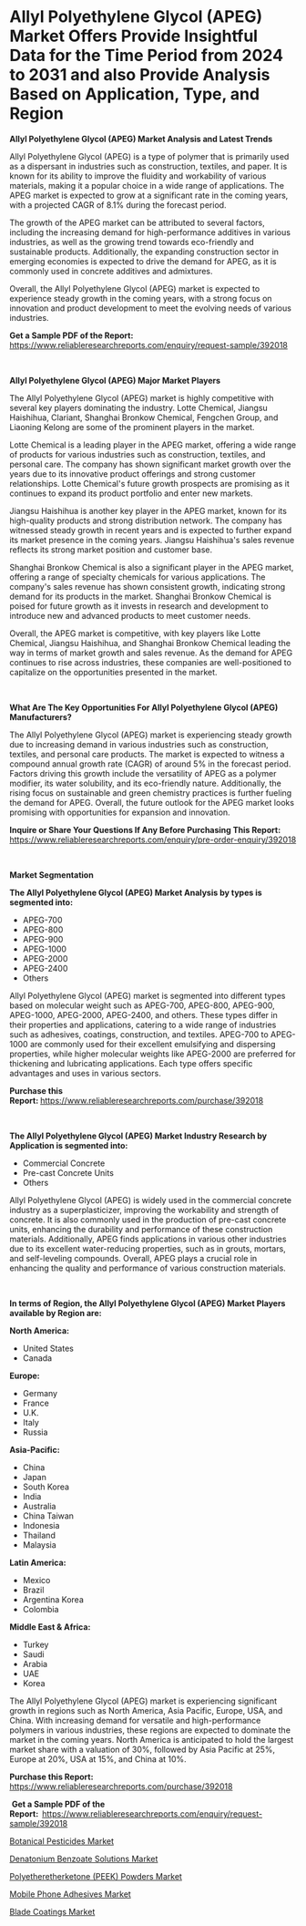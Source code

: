 <p><h1>Allyl Polyethylene Glycol (APEG) Market Offers Provide Insightful Data for the Time Period from 2024 to 2031 and also Provide Analysis Based on Application, Type, and Region</h1></p><p><strong>Allyl Polyethylene Glycol (APEG) Market Analysis and Latest Trends</strong></p>
<p><p>Allyl Polyethylene Glycol (APEG) is a type of polymer that is primarily used as a dispersant in industries such as construction, textiles, and paper. It is known for its ability to improve the fluidity and workability of various materials, making it a popular choice in a wide range of applications. The APEG market is expected to grow at a significant rate in the coming years, with a projected CAGR of 8.1% during the forecast period.</p><p>The growth of the APEG market can be attributed to several factors, including the increasing demand for high-performance additives in various industries, as well as the growing trend towards eco-friendly and sustainable products. Additionally, the expanding construction sector in emerging economies is expected to drive the demand for APEG, as it is commonly used in concrete additives and admixtures.</p><p>Overall, the Allyl Polyethylene Glycol (APEG) market is expected to experience steady growth in the coming years, with a strong focus on innovation and product development to meet the evolving needs of various industries.</p></p>
<p><strong>Get a Sample PDF of the Report:&nbsp;</strong> <a href="https://www.reliableresearchreports.com/enquiry/request-sample/392018">https://www.reliableresearchreports.com/enquiry/request-sample/392018</a></p>
<p>&nbsp;</p>
<p><strong>Allyl Polyethylene Glycol (APEG) Major Market Players</strong></p>
<p><p>The Allyl Polyethylene Glycol (APEG) market is highly competitive with several key players dominating the industry. Lotte Chemical, Jiangsu Haishihua, Clariant, Shanghai Bronkow Chemical, Fengchen Group, and Liaoning Kelong are some of the prominent players in the market.</p><p>Lotte Chemical is a leading player in the APEG market, offering a wide range of products for various industries such as construction, textiles, and personal care. The company has shown significant market growth over the years due to its innovative product offerings and strong customer relationships. Lotte Chemical's future growth prospects are promising as it continues to expand its product portfolio and enter new markets.</p><p>Jiangsu Haishihua is another key player in the APEG market, known for its high-quality products and strong distribution network. The company has witnessed steady growth in recent years and is expected to further expand its market presence in the coming years. Jiangsu Haishihua's sales revenue reflects its strong market position and customer base.</p><p>Shanghai Bronkow Chemical is also a significant player in the APEG market, offering a range of specialty chemicals for various applications. The company's sales revenue has shown consistent growth, indicating strong demand for its products in the market. Shanghai Bronkow Chemical is poised for future growth as it invests in research and development to introduce new and advanced products to meet customer needs.</p><p>Overall, the APEG market is competitive, with key players like Lotte Chemical, Jiangsu Haishihua, and Shanghai Bronkow Chemical leading the way in terms of market growth and sales revenue. As the demand for APEG continues to rise across industries, these companies are well-positioned to capitalize on the opportunities presented in the market.</p></p>
<p>&nbsp;</p>
<p><strong>What Are The Key Opportunities For Allyl Polyethylene Glycol (APEG) Manufacturers?</strong></p>
<p><p>The Allyl Polyethylene Glycol (APEG) market is experiencing steady growth due to increasing demand in various industries such as construction, textiles, and personal care products. The market is expected to witness a compound annual growth rate (CAGR) of around 5% in the forecast period. Factors driving this growth include the versatility of APEG as a polymer modifier, its water solubility, and its eco-friendly nature. Additionally, the rising focus on sustainable and green chemistry practices is further fueling the demand for APEG. Overall, the future outlook for the APEG market looks promising with opportunities for expansion and innovation.</p></p>
<p><strong>Inquire or Share Your Questions If Any Before Purchasing This Report:</strong> <a href="https://www.reliableresearchreports.com/enquiry/pre-order-enquiry/392018">https://www.reliableresearchreports.com/enquiry/pre-order-enquiry/392018</a></p>
<p>&nbsp;</p>
<p><strong>Market Segmentation</strong></p>
<p><strong>The Allyl Polyethylene Glycol (APEG) Market Analysis by types is segmented into:</strong></p>
<p><ul><li>APEG-700</li><li>APEG-800</li><li>APEG-900</li><li>APEG-1000</li><li>APEG-2000</li><li>APEG-2400</li><li>Others</li></ul></p>
<p><p>Allyl Polyethylene Glycol (APEG) market is segmented into different types based on molecular weight such as APEG-700, APEG-800, APEG-900, APEG-1000, APEG-2000, APEG-2400, and others. These types differ in their properties and applications, catering to a wide range of industries such as adhesives, coatings, construction, and textiles. APEG-700 to APEG-1000 are commonly used for their excellent emulsifying and dispersing properties, while higher molecular weights like APEG-2000 are preferred for thickening and lubricating applications. Each type offers specific advantages and uses in various sectors.</p></p>
<p><strong>Purchase this Report:&nbsp;</strong><a href="https://www.reliableresearchreports.com/purchase/392018">https://www.reliableresearchreports.com/purchase/392018</a></p>
<p>&nbsp;</p>
<p><strong>The Allyl Polyethylene Glycol (APEG) Market Industry Research by Application is segmented into:</strong></p>
<p><ul><li>Commercial Concrete</li><li>Pre-cast Concrete Units</li><li>Others</li></ul></p>
<p><p>Allyl Polyethylene Glycol (APEG) is widely used in the commercial concrete industry as a superplasticizer, improving the workability and strength of concrete. It is also commonly used in the production of pre-cast concrete units, enhancing the durability and performance of these construction materials. Additionally, APEG finds applications in various other industries due to its excellent water-reducing properties, such as in grouts, mortars, and self-leveling compounds. Overall, APEG plays a crucial role in enhancing the quality and performance of various construction materials.</p></p>
<p>&nbsp;</p>
<p><strong>In terms of Region, the Allyl Polyethylene Glycol (APEG) Market Players available by Region are:</strong></p>
<p>
    <p> <strong> North America: </strong>
        <ul>
            <li>United States</li>
            <li>Canada</li>
        </ul>
        </p> 
    <p> <strong> Europe: </strong>
        <ul>
            <li>Germany</li>
            <li>France</li>
            <li>U.K.</li>
            <li>Italy</li>
            <li>Russia</li>
        </ul>
        </p> 
    <p> <strong> Asia-Pacific: </strong>
        <ul>
            <li>China</li>
            <li>Japan</li>
            <li>South Korea</li>
            <li>India</li>
            <li>Australia</li>
            <li>China Taiwan</li>
            <li>Indonesia</li>
            <li>Thailand</li>
            <li>Malaysia</li>
        </ul>
        </p> 
    <p> <strong> Latin America: </strong>
        <ul>
            <li>Mexico</li>
            <li>Brazil</li>
            <li>Argentina Korea</li>
            <li>Colombia</li>
        </ul>
        </p> 
    <p> <strong> Middle East & Africa: </strong>
        <ul>
            <li>Turkey</li>
            <li>Saudi</li>
            <li>Arabia</li>
            <li>UAE</li>
            <li>Korea</li>
        </ul>
    </p>
    </p>
<p><p>The Allyl Polyethylene Glycol (APEG) market is experiencing significant growth in regions such as North America, Asia Pacific, Europe, USA, and China. With increasing demand for versatile and high-performance polymers in various industries, these regions are expected to dominate the market in the coming years. North America is anticipated to hold the largest market share with a valuation of 30%, followed by Asia Pacific at 25%, Europe at 20%, USA at 15%, and China at 10%.</p></p>
<p><strong>Purchase this Report: </strong><a href="https://www.reliableresearchreports.com/purchase/392018">https://www.reliableresearchreports.com/purchase/392018</a></p>
<p>&nbsp;<strong>Get a Sample PDF of the Report:&nbsp;&nbsp;</strong><a href="https://www.reliableresearchreports.com/enquiry/request-sample/392018">https://www.reliableresearchreports.com/enquiry/request-sample/392018</a></p>
<p><strong></strong></p>
<p><p><a href="https://view.publitas.com/reportprime-1/botanical-pesticides-market-size-reflecting-a-forecast-till-2031-market-by-type-by-application-and-by-geography/">Botanical Pesticides Market</a></p><p><a href="https://github.com/nancykennedykellievqfqt2/Market-Research-Report-List-1/blob/main/denatonium-benzoate-solutions-market.md">Denatonium Benzoate Solutions Market</a></p><p><a href="https://simplistic-meeting-7ee.notion.site/Polyetheretherketone-PEEK-Powders-Market-Research-Report-The-Key-To-Successful-Business-Strategy--e1ebfbf08d05457fa06cde1d9863d561">Polyetheretherketone (PEEK) Powders Market</a></p><p><a href="https://eight-handstand-8fb.notion.site/Mobile-Phone-Adhesives-Market-Size-Growing-and-Forecasted-for-period-from-2024-2031-and-provides-c-37fa5d0d870e48bb8602732c18b7d968">Mobile Phone Adhesives Market</a></p><p><a href="https://view.publitas.com/reportprime-1/global-blade-coatings-market-size-and-market-trends-insights-and-projections-from-2024-to-2031/">Blade Coatings Market</a></p></p>